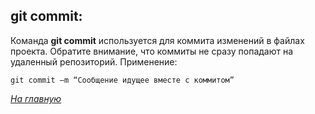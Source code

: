 
## git commit:

Команда **git commit** используется для коммита изменений в файлах проекта. Обратите внимание, что коммиты не сразу попадают на удаленный репозиторий. Применение:

``` 
git commit –m “Сообщение идущее вместе с коммитом”
```
 
*[На главную](./README.md)*
